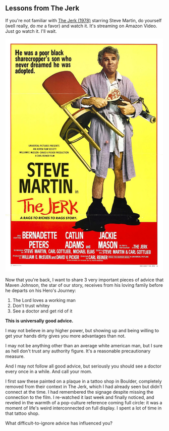 ## Lessons from The Jerk

If you're not familiar with [The Jerk (1978)](imdb) starring Steve Martin, do yourself (well really, do _me_ a favor) and watch it. It's streaming on Amazon Video. Just go watch it. I'll wait.

<img src="../img/the-jerk-1978.jpg" class="pa1 ba b--light-silver" />

Now that you're back, I want to share 3 very important pieces of advice that Maven Johnson, the star of our story, receives from his loving family before he departs on his Hero's Journey:

1. The Lord loves a working man
2. Don't trust whitey
3. See a doctor and get rid of it

**This is universally good advice.**

I may not believe in any higher power, but showing up and being willing to get your hands dirty gives you more advantages than not.

I may not be anything other than an average white american man, but I sure as hell don't trust any authority figure. It's a reasonable precautionary measure.

And I may not follow all good advice, but seriously you should see a doctor every once in a while. And call your mom.

I first saw these painted on a plaque in a tattoo shop in Boulder, completely removed from their context in The Jerk, which I had already seen but didn't connect at the time. I had remembered the signage despite missing the connection to the film. I re-watched it last week and finally noticed, and reveled in the warmth of a pop-culture reference coming full circle: it was a moment of life's weird interconnected on full display. I spent a lot of time in that tattoo shop.

What difficult-to-ignore advice has influenced you?
